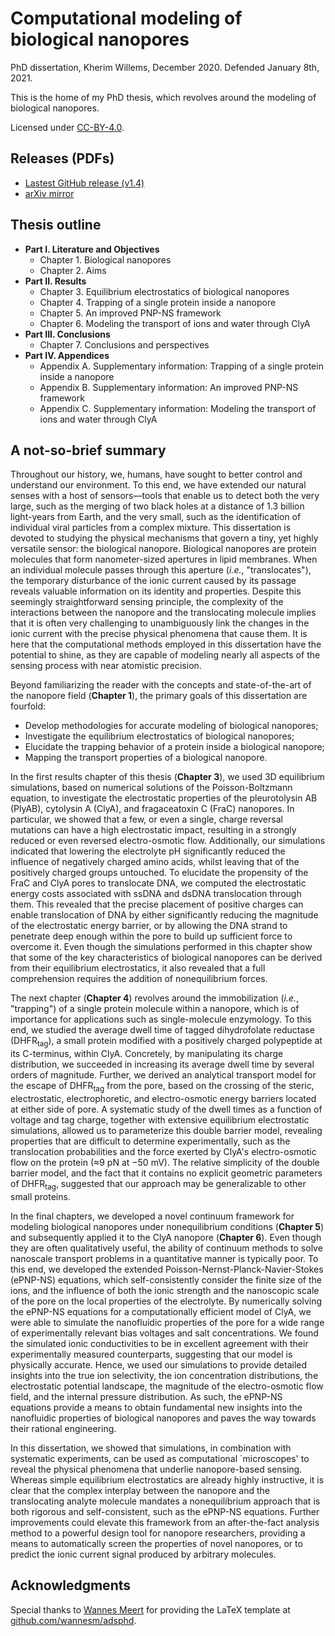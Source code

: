 # Computational modeling of biological nanopores

PhD dissertation, Kherim Willems, December 2020. Defended January 8th, 2021.

This is the home of my PhD thesis, which revolves around the modeling of biological nanopores.

Licensed under [CC-BY-4.0](https://creativecommons.org/licenses/by/4.0/).

## Releases (PDFs)

* [Lastest GitHub release (v1.4)](https://github.com/willemsk/phdthesis-text/releases/tag/v1.4)
* [arXiv mirror](https://arxiv.org/abs/2103.05043)

## Thesis outline

* **Part I. Literature and Objectives**
  * Chapter 1. Biological nanopores
  * Chapter 2. Aims
* **Part II. Results**
  * Chapter 3. Equilibrium electrostatics of biological nanopores
  * Chapter 4. Trapping of a single protein inside a nanopore
  * Chapter 5. An improved PNP-NS framework
  * Chapter 6. Modeling the transport of ions and water through ClyA
* **Part III. Conclusions**
  * Chapter 7. Conclusions and perspectives
* **Part IV. Appendices**
  * Appendix A. Supplementary information: Trapping of a single protein inside a nanopore
  * Appendix B. Supplementary information: An improved PNP-NS framework
  * Appendix C. Supplementary information: Modeling the transport of ions and water through ClyA

## A not-so-brief summary

Throughout our history, we, humans, have sought to better control and understand our environment. To this end,
we have extended our natural senses with a host of sensors—tools that enable us to detect both the very large,
such as the merging of two black holes at a distance of 1.3 billion light-years from Earth, and the very
small, such as the identification of individual viral particles from a complex mixture. This dissertation is
devoted to studying the physical mechanisms that govern a tiny, yet highly versatile sensor: the biological
nanopore. Biological nanopores are protein molecules that form nanometer-sized apertures in lipid membranes.
When an individual molecule passes through this aperture (*i.e.*, "translocates"), the temporary disturbance
of the ionic current caused by its passage reveals valuable information on its identity and properties.
Despite this seemingly straightforward sensing principle, the complexity of the interactions between the
nanopore and the translocating molecule implies that it is often very challenging to unambiguously link the
changes in the ionic current with the precise physical phenomena that cause them. It is here that the
computational methods employed in this dissertation have the potential to shine, as they are capable of
modeling nearly all aspects of the sensing process with near atomistic precision.

Beyond familiarizing the reader with the concepts and state-of-the-art of the nanopore field (**Chapter 1**),
the primary goals of this dissertation are fourfold:

* Develop methodologies for accurate modeling of biological nanopores;
* Investigate the equilibrium electrostatics of biological nanopores;
* Elucidate the trapping behavior of a protein inside a biological nanopore;
* Mapping the transport properties of a biological nanopore.

In the first results chapter of this thesis (**Chapter 3**), we used 3D equilibrium simulations, based
on numerical solutions of the Poisson-Boltzmann equation, to investigate the electrostatic properties of the
pleurotolysin AB (PlyAB), cytolysin A (ClyA), and fragaceatoxin C (FraC) nanopores. In particular, we showed
that a few, or even a single, charge reversal mutations can have a high electrostatic impact, resulting in a
strongly reduced or even reversed electro-osmotic flow. Additionally, our simulations indicated that lowering
the electrolyte pH significantly reduced the influence of negatively charged amino acids, whilst leaving that
of the positively charged groups untouched. To elucidate the propensity of the FraC and ClyA pores to
translocate DNA, we computed the electrostatic energy costs associated with ssDNA and dsDNA translocation
through them. This revealed that the precise placement of positive charges can enable translocation of DNA by
either significantly reducing the magnitude of the electrostatic energy barrier, or by allowing the DNA strand
to penetrate deep enough within the pore to build up sufficient force to overcome it. Even though the
simulations performed in this chapter show that some of the key characteristics of biological nanopores can be
derived from their equilibrium electrostatics, it also revealed that a full comprehension requires the
addition of nonequilibrium forces.

The next chapter (**Chapter 4**) revolves around the immobilization (*i.e.*, "trapping") of a single protein
molecule within a nanopore, which is of importance for applications such as single-molecule enzymology. To
this end, we studied the average dwell time of tagged dihydrofolate reductase (DHFR<sub>tag</sub>), a small
protein modified with a positively charged polypeptide at its C-terminus, within ClyA. Concretely, by
manipulating its charge distribution, we succeeded in increasing its average dwell time by several orders of
magnitude. Further, we derived an analytical transport model for the escape of DHFR<sub>tag</sub> from the
pore, based on the crossing of the steric, electrostatic, electrophoretic, and electro-osmotic energy barriers
located at either side of pore. A systematic study of the dwell times as a function of voltage and tag charge,
together with extensive equilibrium electrostatic simulations, allowed us to parameterize this double barrier
model, revealing properties that are difficult to determine experimentally, such as the translocation
probabilities and the force exerted by ClyA's electro-osmotic flow on the protein (≈9 pN at −50 mV). The
relative simplicity of the double barrier model, and the fact that it contains no explicit geometric
parameters of DHFR<sub>tag</sub>, suggested that our approach may be generalizable to other small proteins.

In the final chapters, we developed a novel continuum framework for modeling biological nanopores under
nonequilibrium conditions (**Chapter 5**) and subsequently applied it to the ClyA nanopore
(**Chapter 6**). Even though they are often qualitatively useful, the ability of continuum methods to
solve nanoscale transport problems in a quantitative manner is typically poor. To this end, we developed the
extended Poisson-Nernst-Planck-Navier-Stokes (ePNP-NS) equations, which self-consistently consider the
finite size of the ions, and the influence of both the ionic strength and the nanoscopic scale of the pore on
the local properties of the electrolyte. By numerically solving the ePNP-NS equations for a computationally
efficient model of ClyA, we were able to simulate the nanofluidic properties of the pore for a wide range of
experimentally relevant bias voltages and salt concentrations. We found the simulated ionic conductivities to
be in excellent agreement with their experimentally measured counterparts, suggesting that our model is
physically accurate. Hence, we used our simulations to provide detailed insights into the true ion
selectivity, the ion concentration distributions, the electrostatic potential landscape, the magnitude of the
electro-osmotic flow field, and the internal pressure distribution. As such, the ePNP-NS equations provide a
means to obtain fundamental new insights into the nanofluidic properties of biological nanopores and paves the
way towards their rational engineering.

In this dissertation, we showed that simulations, in combination with systematic experiments, can be used as
computational `microscopes' to reveal the physical phenomena that underlie nanopore-based sensing. Whereas
simple equilibrium electrostatics are already highly instructive, it is clear that the complex interplay
between the nanopore and the translocating analyte molecule mandates a nonequilibrium approach that is both
rigorous and self-consistent, such as the ePNP-NS equations. Further improvements could elevate this framework
from an after-the-fact analysis method to a powerful design tool for nanopore researchers, providing a means
to automatically screen the properties of novel nanopores, or to predict the ionic current signal produced by
arbitrary molecules.

## Acknowledgments

Special thanks to [Wannes Meert](http://www.wannesm.be/) for providing the LaTeX template at [github.com/wannesm/adsphd](https://github.com/wannesm/adsphd).
